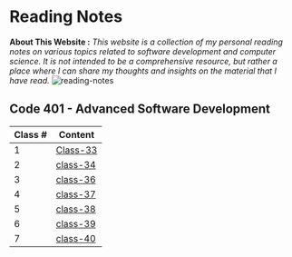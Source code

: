 # Reading Notes

**About This Website :**
*This website is a collection of my personal reading notes on various topics related to software development and computer science. It is not intended to be a comprehensive resource, but rather a place where I can share my thoughts and insights on the material that I have read.*
![reading-notes](https://m.media-amazon.com/images/I/61936RmysdL.png)

## **Code 401 - Advanced Software Development**

| Class # | Content |
| ------- | ----- |
| 1 |  [Class-33](./class-33.md) |
| 2 | [class-34](./class-34.md)  |
| 3 | [class-36](./class-36.md)  |
| 4 | [class-37](./class-37.md)  |
| 5 | [class-38](./class-38.md)  |
| 6 | [class-39](./class-39.md)  |
| 7 | [class-40](./class-40.md)  |
